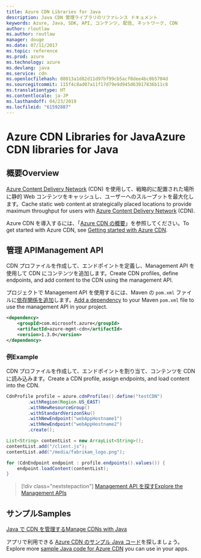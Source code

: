 ```yaml
---
title: Azure CDN Libraries for Java
description: Java CDN 管理ライブラリのリファレンス ドキュメント
keywords: Azure, Java, SDK, API, コンテンツ, 配信, ネットワーク, CDN
author: rloutlaw
ms.author: routlaw
manager: douge
ms.date: 07/11/2017
ms.topic: reference
ms.prod: azure
ms.technology: azure
ms.devlang: java
ms.service: cdn
ms.openlocfilehash: 88013a1d82d11d97bf99cb5acf0dee4bc8b5704d
ms.sourcegitcommit: 115f4c8ad07a11f17d79e9d945d63917836b11c8
ms.translationtype: HT
ms.contentlocale: ja-JP
ms.lasthandoff: 04/23/2019
ms.locfileid: "61592887"
---
```

# <a name="azure-cdn-libraries-for-java"></a><span data-ttu-id="616c3-104">Azure CDN Libraries for Java</span><span class="sxs-lookup"><span data-stu-id="616c3-104">Azure CDN libraries for Java</span></span>

## <a name="overview"></a><span data-ttu-id="616c3-105">概要</span><span class="sxs-lookup"><span data-stu-id="616c3-105">Overview</span></span>

<span data-ttu-id="616c3-106">[Azure Content Delivery Network](/azure/cdn/cdn-overview) (CDN) を使用して、戦略的に配置された場所に静的 Web コンテンツをキャッシュし、ユーザーへのスループットを最大化します。</span><span class="sxs-lookup"><span data-stu-id="616c3-106">Cache static web content at strategically placed locations to provide maximum throughput for users with [Azure Content Delivery Network](/azure/cdn/cdn-overview) (CDN).</span></span>

<span data-ttu-id="616c3-107">Azure CDN を導入するには、「[Azure CDN の概要](/azure/cdn/cdn-create-new-endpoint)」を参照してください。</span><span class="sxs-lookup"><span data-stu-id="616c3-107">To get started with Azure CDN, see [Getting started with Azure CDN](/azure/cdn/cdn-create-new-endpoint).</span></span>

## <a name="management-api"></a><span data-ttu-id="616c3-108">管理 API</span><span class="sxs-lookup"><span data-stu-id="616c3-108">Management API</span></span>

<span data-ttu-id="616c3-109">CDN プロファイルを作成して、エンドポイントを定義し、Management API を使用して CDN にコンテンツを追加します。</span><span class="sxs-lookup"><span data-stu-id="616c3-109">Create CDN profiles, define endpoints, and add content to the CDN using the management API.</span></span>

<span data-ttu-id="616c3-110">プロジェクトで Management API を使用するには、Maven の `pom.xml` ファイルに[依存関係を追加](https://maven.apache.org/guides/getting-started/index.html#How_do_I_use_external_dependencies)します。</span><span class="sxs-lookup"><span data-stu-id="616c3-110">[Add a dependency](https://maven.apache.org/guides/getting-started/index.html#How_do_I_use_external_dependencies) to your Maven `pom.xml` file to use the management API in your project.</span></span>

```XML
<dependency>
    <groupId>com.microsoft.azure</groupId>
    <artifactId>azure-mgmt-cdn</artifactId>
    <version>1.3.0</version>
</dependency>
```   

### <a name="example"></a><span data-ttu-id="616c3-111">例</span><span class="sxs-lookup"><span data-stu-id="616c3-111">Example</span></span>

<span data-ttu-id="616c3-112">CDN プロファイルを作成して、エンドポイントを割り当て、コンテンツを CDN に読み込みます。</span><span class="sxs-lookup"><span data-stu-id="616c3-112">Create a CDN profile, assign endpoints, and load content into the CDN.</span></span>

```java
CdnProfile profile = azure.cdnProfiles().define("testCDN")
        .withRegion(Region.US_EAST)
        .withNewResourceGroup()
        .withStandardVerizonSku()
        .withNewEndpoint("webAppHostname1")
        .withNewEndpoint("webAppHostname2")
        .create();

List<String> contentList = new ArrayList<String>();
contentList.add("/client.js");
contentList.add("/media/fabrikam_logo.png");

for (CdnEndpoint endpoint : profile.endpoints().values()) {
    endpoint.loadContent(contentList);
}
```

> [!div class="nextstepaction"]
> [<span data-ttu-id="616c3-113">Management API を探す</span><span class="sxs-lookup"><span data-stu-id="616c3-113">Explore the Management APIs</span></span>](/java/api/overview/azure/cdn/management)

## <a name="samples"></a><span data-ttu-id="616c3-114">サンプル</span><span class="sxs-lookup"><span data-stu-id="616c3-114">Samples</span></span>

[<span data-ttu-id="616c3-115">Java で CDN を管理する</span><span class="sxs-lookup"><span data-stu-id="616c3-115">Manage CDNs with Java</span></span>](https://github.com/Azure-Samples/cdn-java-manage-cdn)

<span data-ttu-id="616c3-116">アプリで利用できる [Azure CDN のサンプル Java コード](https://azure.microsoft.com/resources/samples/?platform=java&term=cdn)を探しましょう。</span><span class="sxs-lookup"><span data-stu-id="616c3-116">Explore more [sample Java code for Azure CDN](https://azure.microsoft.com/resources/samples/?platform=java&term=cdn) you can use in your apps.</span></span>